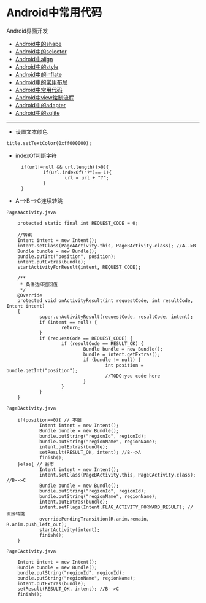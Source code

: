 Android中常用代码
==================================================


Android界面开发

- [Android中的shape](https://github.com/addcn/ideas/blob/master/android/notes/android-base-shape.md)
- [Android中的selector](https://github.com/addcn/ideas/blob/master/android/notes/android-base-selector.md)
- [Android中align](https://github.com/addcn/ideas/blob/master/android/notes/android-base-align.md)
- [Android中的style](https://github.com/addcn/ideas/blob/master/android/notes/android-base-style.md)
- [Android中的inflate](https://github.com/addcn/ideas/blob/master/android/notes/android-base-inflate.md)
- [Android中的常用布局](https://github.com/addcn/ideas/blob/master/android/notes/android-base-layout.md)
- [Android中常用代码](https://github.com/addcn/ideas/blob/master/android/notes/android-base-code.md)
- [Android中view绘制流程](https://github.com/addcn/ideas/blob/master/android/notes/android-base-view.md)
- [Android中的adapter](https://github.com/addcn/ideas/blob/master/android/notes/android-base-adapter.md)
- [Android中的sqlite](https://github.com/addcn/ideas/blob/master/android/notes/android-base-sqlite.md)

----------



- 设置文本颜色

`title.setTextColor(0xff000000);`


- indexOf判斷字符

        if(url!=null && url.length()>0){
                if(url.indexOf("?")==-1){
                        url = url + "?";
                }
        }



- A-->B-->C连续转跳

`PageAActivity.java`

        protected static final int REQUEST_CODE = 0;

        //转跳
        Intent intent = new Intent();
        intent.setClass(PageAActivity.this, PageBActivity.class); //A-->B
        Bundle bundle = new Bundle();
        bundle.putInt("position", position);
        intent.putExtras(bundle);
        startActivityForResult(intent, REQUEST_CODE);

        /**
         * 条件选择返回值
         */
        @Override
        protected void onActivityResult(int requestCode, int resultCode, Intent intent) 
        {
                super.onActivityResult(requestCode, resultCode, intent);
                if (intent == null) {
                        return;
                }
                if (requestCode == REQUEST_CODE) {
                        if (resultCode == RESULT_OK) {
                                Bundle bundle = new Bundle();
                                bundle = intent.getExtras();
                                if (bundle != null) {
                                        int position = bundle.getInt("position");
                                        //TODO:you code here
                                }
                        }
                }
        }


`PageBActivity.java`

        if(position==0){ // 不限
                Intent intent = new Intent();
                Bundle bundle = new Bundle();
                bundle.putString("regionId", regionId);
                bundle.putString("regionName", regionName);
                intent.putExtras(bundle);
                setResult(RESULT_OK, intent); //B-->A
                finish();
        }else{ // 县市
                Intent intent = new Intent();
                intent.setClass(PageBActivity.this, PageCActivity.class); //B-->C
                Bundle bundle = new Bundle();
                bundle.putString("regionId", regionId);
                bundle.putString("regionName", regionName);
                intent.putExtras(bundle);
                intent.setFlags(Intent.FLAG_ACTIVITY_FORWARD_RESULT); // 直接转跳
                overridePendingTransition(R.anim.remain, R.anim.push_left_out);
                startActivity(intent);
                finish();
        }


`PageCActivity.java`

        Intent intent = new Intent();
        Bundle bundle = new Bundle();
        bundle.putString("regionId", regionId);
        bundle.putString("regionName", regionName);
        intent.putExtras(bundle);
        setResult(RESULT_OK, intent); //B-->C
        finish();

